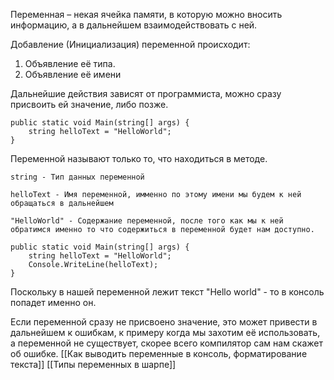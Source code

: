 Переменная – некая ячейка памяти, в которую можно вносить информацию, а в дальнейшем взаимодействовать с ней.

Добавление (Инициализация) переменной происходит:
1. Объявление её типа.
2. Объявление её имени

Дальнейшие действия зависят от программиста, можно сразу присвоить ей значение, либо позже.
```Csharp
public static void Main(string[] args) {
	string helloText = "HelloWorld";
}
```
Переменной называют только то, что находиться в методе.

```Csharp
string - Тип данных переменной
```

```Csharp
helloText - Имя переменной, имменно по этому имени мы будем к ней обращаться в дальнейшем
```

```Csharp
"HelloWorld" - Содержание переменной, после того как мы к ней обратимся именно то что содержиться в переменной будет нам доступно.
```

```Csharp
public static void Main(string[] args) {
	string helloText = "HelloWorld";
	Console.WriteLine(helloText);
}
```

Поскольку в нашей переменной лежит текст "Hello world" - то в консоль попадет именно он.

Если переменной сразу не присвоено значение, это может привести в дальнейшем к ошибкам, к примеру когда мы захотим её использовать, а переменной не существует, скорее всего компилятор сам нам скажет об ошибке.
[[Как выводить переменные в консоль, форматирование текста]]
[[Типы переменных в шарпе]]